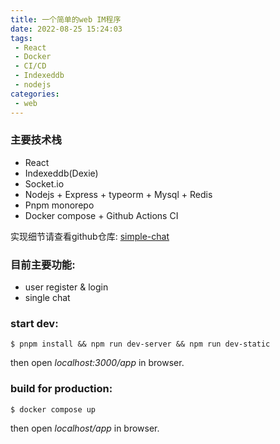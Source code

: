 ```yaml
---
title: 一个简单的web IM程序
date: 2022-08-25 15:24:03
tags:
 - React
 - Docker
 - CI/CD
 - Indexeddb
 - nodejs
categories:
 - web
---
```



### 主要技术栈
- React
- Indexeddb(Dexie)
- Socket.io
- Nodejs + Express + typeorm + Mysql + Redis
- Pnpm monorepo
- Docker compose + Github Actions CI

实现细节请查看github仓库: [simple-chat](https://github.com/lilong7676/simple-chat)

<!-- more -->

### 目前主要功能:
- user register & login
- single chat

### start dev:

```
$ pnpm install && npm run dev-server && npm run dev-static
```
then open *localhost:3000/app* in browser.

### build for production:
```
$ docker compose up
```
then open *localhost/app* in browser.
